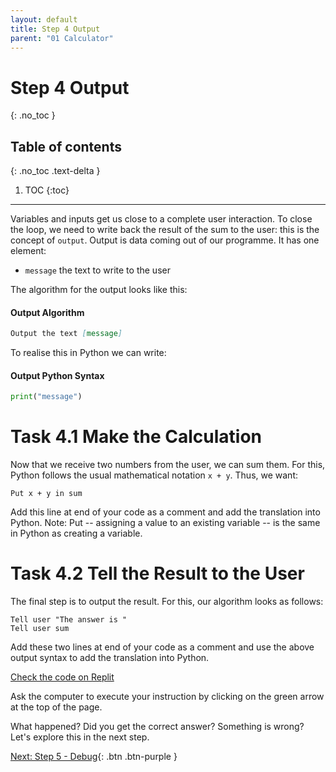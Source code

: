 ```yaml
---
layout: default
title: Step 4 Output
parent: "01 Calculator"
---
```


# Step 4 Output
{: .no_toc }

## Table of contents
{: .no_toc .text-delta }

1. TOC
{:toc}

---


Variables and inputs get us close to a complete user interaction. To close the loop, we need to write back the result of the sum to the user: this is the concept of `output`. Output is data coming out of our programme. It has one element:

* `message` the text to write to the user

The algorithm for the output looks like this:

#### Output Algorithm

```markdown
Output the text [message]
```

To realise this in Python we can write:

#### Output Python Syntax

```python
print("message")
```

# Task 4.1 Make the Calculation

Now that we receive two numbers from the user, we can sum them. For this, Python follows the usual mathematical notation `x + y`. Thus, we want:

```mardown
Put x + y in sum
```

Add this line at end of your code as a comment and add the translation into Python. Note: Put -- assigning a value to an existing variable -- is the same in Python as creating a variable.

# Task 4.2 Tell the Result to the User

The final step is to output the result. For this, our algorithm looks as follows:

```mardown
Tell user "The answer is "
Tell user sum
```

Add these two lines at end of your code as a comment and use the above output syntax to add the translation into Python.

[Check the code on Replit](https://repl.it/@IO1075/01-calculator-step4)

Ask the computer to execute your instruction by clicking on the green arrow at the top of the page.

What happened? Did you get the correct answer? Something is wrong? Let's explore this in the next step.


[Next: Step 5 - Debug]({{site.baseurl}}/assignments/01-calculator/step5){: .btn .btn-purple }